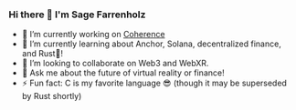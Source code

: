 ### Hi there 👋 I'm Sage Farrenholz

- 🔭 I’m currently working on [Coherence](https://github.com/coherence-finance)
- 🌱 I’m currently learning about Anchor, Solana, decentralized finance, and Rust🦀!
- 👯 I’m looking to collaborate on Web3 and WebXR.
- 💬 Ask me about the future of virtual reality or finance!
- ⚡ Fun fact: C is my favorite language 😎 (though it may be superseded by Rust shortly)
